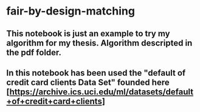 # fair-by-design-matching

## This notebook is just an example to try my algorithm for my thesis. Algorithm descripted in the pdf folder.
## In this notebook has been used the "default of credit card clients Data Set" founded here [https://archive.ics.uci.edu/ml/datasets/default+of+credit+card+clients]
